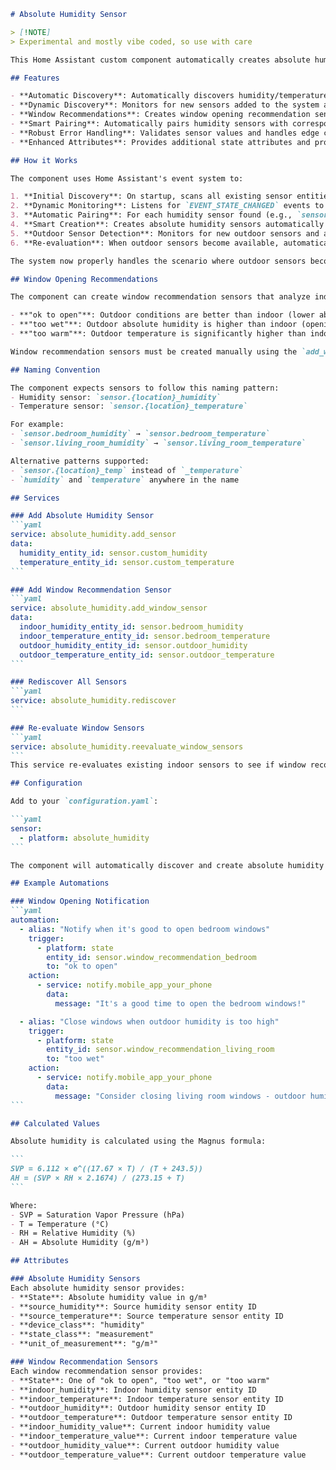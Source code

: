 ````markdown
# Absolute Humidity Sensor

> [!NOTE]  
> Experimental and mostly vibe coded, so use with care 

This Home Assistant custom component automatically creates absolute humidity sensors and window opening recommendation sensors based on existing relative humidity and temperature sensor pairs.

## Features

- **Automatic Discovery**: Automatically discovers humidity/temperature sensor pairs on startup
- **Dynamic Discovery**: Monitors for new sensors added to the system and automatically creates corresponding sensors
- **Window Recommendations**: Creates window opening recommendation sensors (manual setup required)
- **Smart Pairing**: Automatically pairs humidity sensors with corresponding temperature sensors based on naming conventions
- **Robust Error Handling**: Validates sensor values and handles edge cases gracefully
- **Enhanced Attributes**: Provides additional state attributes and proper Home Assistant integration

## How it Works

The component uses Home Assistant's event system to:

1. **Initial Discovery**: On startup, scans all existing sensor entities for humidity sensors with corresponding temperature sensors
2. **Dynamic Monitoring**: Listens for `EVENT_STATE_CHANGED` events to detect new humidity and temperature sensors as they're added
3. **Automatic Pairing**: For each humidity sensor found (e.g., `sensor.bedroom_humidity`), it looks for a corresponding temperature sensor (e.g., `sensor.bedroom_temperature`)
4. **Smart Creation**: Creates absolute humidity sensors automatically when valid pairs are found
5. **Outdoor Sensor Detection**: Monitors for new outdoor sensors and automatically re-evaluates existing indoor sensors for window recommendation creation
6. **Re-evaluation**: When outdoor sensors become available, automatically checks all existing indoor sensor pairs to create window recommendation sensors

The system now properly handles the scenario where outdoor sensors become available after indoor sensors have already been discovered.

## Window Opening Recommendations

The component can create window recommendation sensors that analyze indoor vs outdoor conditions and provide one of three states:

- **"ok to open"**: Outdoor conditions are better than indoor (lower absolute humidity and reasonable temperature)
- **"too wet"**: Outdoor absolute humidity is higher than indoor (opening windows would increase indoor humidity)
- **"too warm"**: Outdoor temperature is significantly higher than indoor temperature

Window recommendation sensors must be created manually using the `add_window_sensor` service, specifying both indoor and outdoor sensor entity IDs.

## Naming Convention

The component expects sensors to follow this naming pattern:
- Humidity sensor: `sensor.{location}_humidity`
- Temperature sensor: `sensor.{location}_temperature`

For example:
- `sensor.bedroom_humidity` → `sensor.bedroom_temperature`
- `sensor.living_room_humidity` → `sensor.living_room_temperature`

Alternative patterns supported:
- `sensor.{location}_temp` instead of `_temperature`
- `humidity` and `temperature` anywhere in the name

## Services

### Add Absolute Humidity Sensor
```yaml
service: absolute_humidity.add_sensor
data:
  humidity_entity_id: sensor.custom_humidity
  temperature_entity_id: sensor.custom_temperature
```

### Add Window Recommendation Sensor
```yaml
service: absolute_humidity.add_window_sensor
data:
  indoor_humidity_entity_id: sensor.bedroom_humidity
  indoor_temperature_entity_id: sensor.bedroom_temperature
  outdoor_humidity_entity_id: sensor.outdoor_humidity
  outdoor_temperature_entity_id: sensor.outdoor_temperature
```

### Rediscover All Sensors
```yaml
service: absolute_humidity.rediscover
```

### Re-evaluate Window Sensors
```yaml
service: absolute_humidity.reevaluate_window_sensors
```
This service re-evaluates existing indoor sensors to see if window recommendation sensors can now be created (useful when outdoor sensors become available after indoor sensors).

## Configuration

Add to your `configuration.yaml`:

```yaml
sensor:
  - platform: absolute_humidity
```

The component will automatically discover and create absolute humidity sensors. Window recommendation sensors must be added manually using the services provided.

## Example Automations

### Window Opening Notification
```yaml
automation:
  - alias: "Notify when it's good to open bedroom windows"
    trigger:
      - platform: state
        entity_id: sensor.window_recommendation_bedroom
        to: "ok to open"
    action:
      - service: notify.mobile_app_your_phone
        data:
          message: "It's a good time to open the bedroom windows!"

  - alias: "Close windows when outdoor humidity is too high"
    trigger:
      - platform: state
        entity_id: sensor.window_recommendation_living_room
        to: "too wet"
    action:
      - service: notify.mobile_app_your_phone
        data:
          message: "Consider closing living room windows - outdoor humidity is higher than indoor."
```

## Calculated Values

Absolute humidity is calculated using the Magnus formula:

```
SVP = 6.112 × e^((17.67 × T) / (T + 243.5))
AH = (SVP × RH × 2.1674) / (273.15 + T)
```

Where:
- SVP = Saturation Vapor Pressure (hPa)
- T = Temperature (°C)
- RH = Relative Humidity (%)
- AH = Absolute Humidity (g/m³)

## Attributes

### Absolute Humidity Sensors
Each absolute humidity sensor provides:
- **State**: Absolute humidity value in g/m³
- **source_humidity**: Source humidity sensor entity ID
- **source_temperature**: Source temperature sensor entity ID
- **device_class**: "humidity"
- **state_class**: "measurement"
- **unit_of_measurement**: "g/m³"

### Window Recommendation Sensors
Each window recommendation sensor provides:
- **State**: One of "ok to open", "too wet", or "too warm"
- **indoor_humidity**: Indoor humidity sensor entity ID
- **indoor_temperature**: Indoor temperature sensor entity ID
- **outdoor_humidity**: Outdoor humidity sensor entity ID
- **outdoor_temperature**: Outdoor temperature sensor entity ID
- **indoor_humidity_value**: Current indoor humidity value
- **indoor_temperature_value**: Current indoor temperature value
- **outdoor_humidity_value**: Current outdoor humidity value
- **outdoor_temperature_value**: Current outdoor temperature value

````
